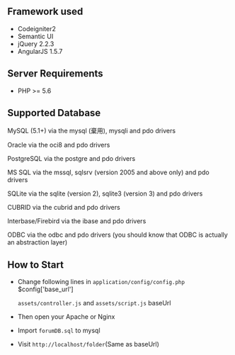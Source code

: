 ## Framework used

- Codeigniter2
- Semantic UI
- jQuery 2.2.3
- AngularJS 1.5.7

## Server Requirements

- PHP >= 5.6

## Supported Database
MySQL (5.1+) via the mysql (棄用), mysqli and pdo drivers

Oracle via the oci8 and pdo drivers

PostgreSQL via the postgre and pdo drivers

MS SQL via the mssql, sqlsrv (version 2005 and above only) and pdo drivers

SQLite via the sqlite (version 2), sqlite3 (version 3) and pdo drivers

CUBRID via the cubrid and pdo drivers

Interbase/Firebird via the ibase and pdo drivers

ODBC via the odbc and pdo drivers (you should know that ODBC is actually an abstraction layer)

## How to Start

- Change following lines in `application/config/config.php`
      $config['base_url']
      
  `assets/controller.js` and `assets/script.js`
      baseUrl
      
 - Then open your Apache or Nginx
 
 - Import `forumDB.sql` to mysql
 
 - Visit `http://localhost/folder`(Same as baseUrl)
